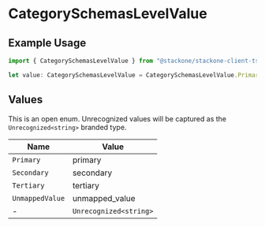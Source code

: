 # CategorySchemasLevelValue

## Example Usage

```typescript
import { CategorySchemasLevelValue } from "@stackone/stackone-client-ts/sdk/models/shared";

let value: CategorySchemasLevelValue = CategorySchemasLevelValue.Primary;
```

## Values

This is an open enum. Unrecognized values will be captured as the `Unrecognized<string>` branded type.

| Name                   | Value                  |
| ---------------------- | ---------------------- |
| `Primary`              | primary                |
| `Secondary`            | secondary              |
| `Tertiary`             | tertiary               |
| `UnmappedValue`        | unmapped_value         |
| -                      | `Unrecognized<string>` |